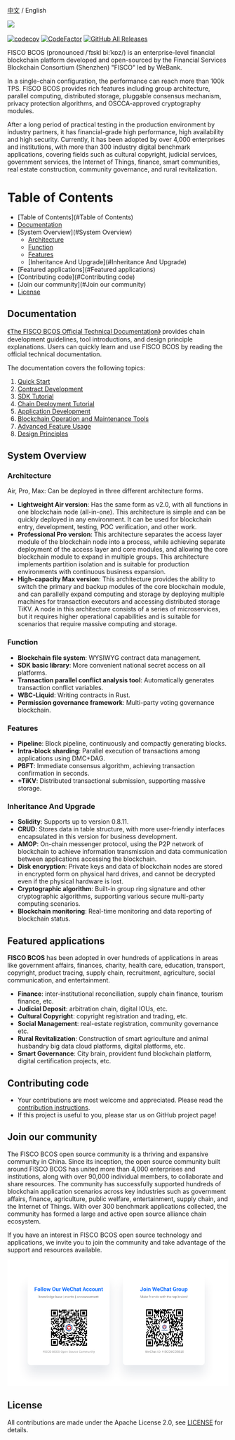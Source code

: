 [中文](../README.md) / English

![](./FISCO_BCOS_Logo.svg)

[![codecov](https://codecov.io/gh/FISCO-BCOS/FISCO-BCOS/branch/master/graph/badge.svg)](https://codecov.io/gh/FISCO-BCOS/FISCO-BCOS)
[![CodeFactor](https://www.codefactor.io/repository/github/fisco-bcos/FISCO-BCOS/badge)](https://www.codefactor.io/repository/github/fisco-bcos/FISCO-BCOS)
[![GitHub All Releases](https://img.shields.io/github/downloads/FISCO-BCOS/FISCO-BCOS/total.svg)](https://github.com/FISCO-BCOS/FISCO-BCOS)

FISCO BCOS (pronounced /ˈfɪskl bi:ˈkɒz/) is an enterprise-level financial blockchain platform developed and open-sourced by the Financial Services Blockchain Consortium (Shenzhen) "FISCO" led by WeBank. 

In a single-chain configuration, the performance can reach more than 100k TPS. FISCO BCOS provides rich features including group architecture, parallel computing, distributed storage, pluggable consensus mechanism, privacy protection algorithms, and OSCCA-approved cryptography modules.

After a long period of practical testing in the production environment by industry partners, it has financial-grade high performance, high availability and high security. Currently, it has been adopted by over 4,000 enterprises and institutions, with more than 300 industry digital benchmark applications, covering fields such as cultural copyright, judicial services, government services, the Internet of Things, finance, smart communities, real estate construction, community governance, and rural revitalization.

# Table of Contents
- [Table of Contents](#Table of Contents)
- [Documentation](#Documentation)
- [System Overview](#System Overview)
    - [Architecture](#Architecture)
    - [Function](#Function)
    - [Features](#Features)
    - [Inheritance And Upgrade](#Inheritance And Upgrade)
- [Featured applications](#Featured applications)
- [Contributing code](#Contributing code)
- [Join our community](#Join our community)
- [License](#License)

## Documentation

[《The FISCO BCOS Official Technical Documentation》](https://fisco-bcos-doc.readthedocs.io/zh_CN/latest/index.html) provides chain development guidelines, tool introductions, and design principle explanations. Users can quickly learn and use FISCO BCOS by reading the official technical documentation.

The documentation covers the following topics:
1. [Quick Start](https://fisco-bcos-doc.readthedocs.io/zh_CN/latest/docs/quick_start/hardware_requirements.html)
2. [Contract Development](https://fisco-bcos-doc.readthedocs.io/zh_CN/latest/docs/contract_develop/solidity_develop.html)
3. [SDK Tutorial](https://fisco-bcos-doc.readthedocs.io/zh_CN/latest/docs/sdk/index.html)
4. [Chain Deployment Tutorial](https://fisco-bcos-doc.readthedocs.io/zh_CN/latest/docs/tutorial/air/index.html)
5. [Application Development](https://fisco-bcos-doc.readthedocs.io/zh_CN/latest/docs/develop/index.html)
6. [Blockchain Operation and Maintenance Tools](https://fisco-bcos-doc.readthedocs.io/zh_CN/latest/docs/operation_and_maintenance/build_chain.html)
7. [Advanced Feature Usage](https://fisco-bcos-doc.readthedocs.io/zh_CN/latest/docs/advanced_function/safety.html)
8. [Design Principles](https://fisco-bcos-doc.readthedocs.io/zh_CN/latest/docs/design/architecture.html)

## System Overview
### Architecture

Air, Pro, Max: Can be deployed in three different architecture forms.

- **Lightweight Air version**: Has the same form as v2.0, with all functions in one blockchain node (all-in-one). This architecture is simple and can be quickly deployed in any environment. It can be used for blockchain entry, development, testing, POC verification, and other work.
- **Professional Pro version**: This architecture separates the access layer module of the blockchain node into a process, while achieving separate deployment of the access layer and core modules, and allowing the core blockchain module to expand in multiple groups. This architecture implements partition isolation and is suitable for production environments with continuous business expansion.
- **High-capacity Max version**: This architecture provides the ability to switch the primary and backup modules of the core blockchain module, and can parallelly expand computing and storage by deploying multiple machines for transaction executors and accessing distributed storage TiKV. A node in this architecture consists of a series of microservices, but it requires higher operational capabilities and is suitable for scenarios that require massive computing and storage.

### Function

- **Blockchain file system**: WYSIWYG contract data management.
- **SDK basic library**: More convenient national secret access on all platforms.
- **Transaction parallel conflict analysis tool**: Automatically generates transaction conflict variables.
- **WBC-Liquid**: Writing contracts in Rust.
- **Permission governance framework**: Multi-party voting governance blockchain.

### Features

- **Pipeline**: Block pipeline, continuously and compactly generating blocks.
- **Intra-block sharding**: Parallel execution of transactions among applications using DMC+DAG.
- **PBFT**: Immediate consensus algorithm, achieving transaction confirmation in seconds.
- **+TiKV**: Distributed transactional submission, supporting massive storage.



### Inheritance And Upgrade

- **Solidity**: Supports up to version 0.8.11.
- **CRUD**: Stores data in table structure, with more user-friendly interfaces encapsulated in this version for business development.
- **AMOP**: On-chain messenger protocol, using the P2P network of blockchain to achieve information transmission and data communication between applications accessing the blockchain.
- **Disk encryption**: Private keys and data of blockchain nodes are stored in encrypted form on physical hard drives, and cannot be decrypted even if the physical hardware is lost.
- **Cryptographic algorithm**: Built-in group ring signature and other cryptographic algorithms, supporting various secure multi-party computing scenarios.
- **Blockchain monitoring**: Real-time monitoring and data reporting of blockchain status.


## Featured applications

**FISCO BCOS** has been adopted in over hundreds of applications in areas like government affairs, finances, charity, health care, education, transport, copyright, product tracing, supply chain, recruitment, agriculture, social communication, and entertainment.

- **Finance**: inter-institutional reconciliation, supply chain finance, tourism finance, etc.
- **Judicial Deposit**: arbitration chain, digital IOUs, etc.
- **Cultural Copyright**: copyright registration and trading, etc.
- **Social Management**: real-estate registration, community governance etc.
- **Rural Revitalization**: Construction of smart agriculture and animal husbandry big data cloud platforms, digital platforms, etc.
- **Smart Governance**: City brain, provident fund blockchain platform, digital certification projects, etc.

## Contributing code

- Your contributions are most welcome and appreciated. Please read the [contribution instructions](https://mp.weixin.qq.com/s/_w_auH8X4SQQWO3lhfNrbQ).
- If this project is useful to you, please star us on GitHub project page!

## Join our community

The FISCO BCOS open source community is a thriving and expansive community in China. Since its inception, the open source community built around FISCO BCOS has united more than 4,000 enterprises and institutions, along with over 90,000 individual members, to collaborate and share resources. The community has successfully supported hundreds of blockchain application scenarios across key industries such as government affairs, finance, agriculture, public welfare, entertainment, supply chain, and the Internet of Things. With over 300 benchmark applications collected, the community has formed a large and active open source alliance chain ecosystem.

If you have an interest in FISCO BCOS open source technology and applications, we invite you to join the community and take advantage of the support and resources available.

![](https://raw.githubusercontent.com/FISCO-BCOS/LargeFiles/master/images/QR_image_en.png)

## License

All contributions are made under the Apache License 2.0, see [LICENSE](../LICENSE) for details.
